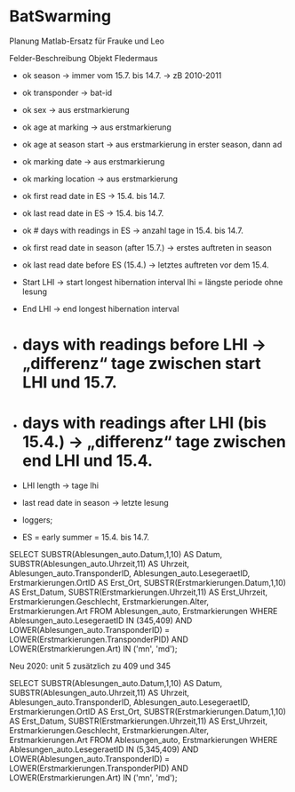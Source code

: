 # BatSwarming

Planung Matlab-Ersatz für Frauke und Leo

Felder-Beschreibung Objekt Fledermaus

* ok season -> immer vom 15.7. bis 14.7. -> zB 2010-2011
* ok transponder -> bat-id
* ok sex -> aus erstmarkierung
* ok age at marking -> aus erstmarkierung
* ok age at season start -> aus erstmarkierung in erster season, dann ad
* ok marking date -> aus erstmarkierung
* ok marking location -> aus erstmarkierung
* ok first read date in ES -> 15.4. bis 14.7.
* ok last read date in ES -> 15.4. bis 14.7.
* ok # days with readings in ES -> anzahl tage in 15.4. bis 14.7.
* ok first read date in season (after 15.7.) -> erstes auftreten in season
* ok last read date before ES (15.4.) -> letztes auftreten vor dem 15.4.

* Start LHI -> start longest hibernation interval lhi = längste periode ohne lesung
* End LHI  -> end longest hibernation interval
* # days with readings before LHI -> „differenz“ tage zwischen start LHI und 15.7.
* # days with readings after LHI (bis 15.4.) -> „differenz“ tage zwischen end LHI und 15.4.
* LHI length -> tage lhi

* last read date in season -> letzte lesung 
* loggers;

* ES = early summer = 15.4. bis 14.7.




SELECT SUBSTR(Ablesungen_auto.Datum,1,10) AS Datum, SUBSTR(Ablesungen_auto.Uhrzeit,11) AS Uhrzeit, Ablesungen_auto.TransponderID, Ablesungen_auto.LesegeraetID, Erstmarkierungen.OrtID AS Erst_Ort, SUBSTR(Erstmarkierungen.Datum,1,10) AS Erst_Datum, SUBSTR(Erstmarkierungen.Uhrzeit,11) AS Erst_Uhrzeit, Erstmarkierungen.Geschlecht, Erstmarkierungen.Alter, Erstmarkierungen.Art FROM Ablesungen_auto, Erstmarkierungen WHERE Ablesungen_auto.LesegeraetID IN (345,409) AND LOWER(Ablesungen_auto.TransponderID) = LOWER(Erstmarkierungen.TransponderPID) AND LOWER(Erstmarkierungen.Art) IN ('mn', 'md');


Neu 2020: unit 5 zusätzlich zu 409 und 345

SELECT SUBSTR(Ablesungen_auto.Datum,1,10) AS Datum, SUBSTR(Ablesungen_auto.Uhrzeit,11) AS Uhrzeit, Ablesungen_auto.TransponderID, Ablesungen_auto.LesegeraetID, Erstmarkierungen.OrtID AS Erst_Ort, SUBSTR(Erstmarkierungen.Datum,1,10) AS Erst_Datum, SUBSTR(Erstmarkierungen.Uhrzeit,11) AS Erst_Uhrzeit, Erstmarkierungen.Geschlecht, Erstmarkierungen.Alter, Erstmarkierungen.Art FROM Ablesungen_auto, Erstmarkierungen WHERE Ablesungen_auto.LesegeraetID IN (5,345,409) AND LOWER(Ablesungen_auto.TransponderID) = LOWER(Erstmarkierungen.TransponderPID) AND LOWER(Erstmarkierungen.Art) IN ('mn', 'md');
